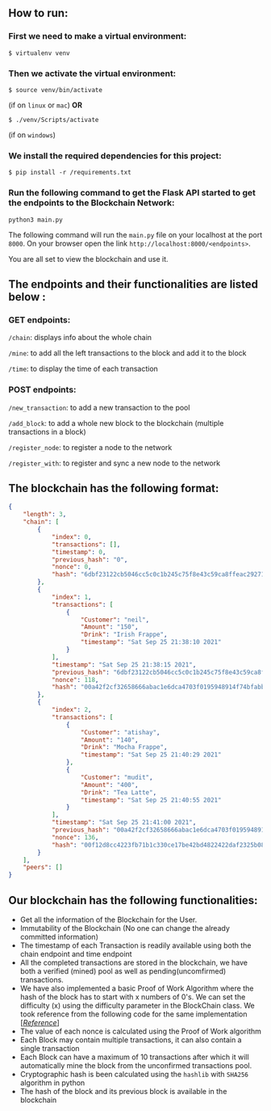 ## How to run: 

### First we need to make a virtual environment:
```shell
$ virtualenv venv
```

### Then we activate the virtual environment:
```shell
$ source venv/bin/activate
```
(if on `linux` or `mac`)
**OR**
```shell
$ ./venv/Scripts/activate
```
(if on `windows`)

### We install the required dependencies for this project:
```shell
$ pip install -r /requirements.txt
```
### Run the following command to get the Flask API started to get the endpoints to the Blockchain Network:
```shell
python3 main.py
```
The following command will run the `main.py` file on your localhost at the port `8000`.
On your browser open the link `http://localhost:8000/<endpoints>`.

You are all set to view the blockchain and use it.

## The endpoints and their functionalities are listed below :

### GET endpoints:

`/chain`: displays info about the whole chain

 `/mine`:  to add all the left transactions to the block and add it to the block

`/time`:  to display the time of each transaction
                                
### POST endpoints:

`/new_transaction`: to add a new transaction to the pool

`/add_block`:       to add a whole new block to the blockchain (multiple transactions in a block)

`/register_node`:   to register a node to the network

`/register_with`:   to register and sync a new node to the network
## The blockchain has the following format:
```json
{
    "length": 3,
    "chain": [
        {
            "index": 0,
            "transactions": [],
            "timestamp": 0,
            "previous_hash": "0",
            "nonce": 0,
            "hash": "6dbf23122cb5046cc5c0c1b245c75f8e43c59ca8ffeac292715e5078e631d0c9"
        },
        {
            "index": 1,
            "transactions": [
                {
                    "Customer": "neil",
                    "Amount": "150",
                    "Drink": "Irish Frappe",
                    "timestamp": "Sat Sep 25 21:38:10 2021"
                }
            ],
            "timestamp": "Sat Sep 25 21:38:15 2021",
            "previous_hash": "6dbf23122cb5046cc5c0c1b245c75f8e43c59ca8ffeac292715e5078e631d0c9",
            "nonce": 118,
            "hash": "00a42f2cf32658666abac1e6dca4703f0195948914f74bfabba49831a8f07c82"
        },
        {
            "index": 2,
            "transactions": [
                {
                    "Customer": "atishay",
                    "Amount": "140",
                    "Drink": "Mocha Frappe",
                    "timestamp": "Sat Sep 25 21:40:29 2021"
                },
                {
                    "Customer": "mudit",
                    "Amount": "400",
                    "Drink": "Tea Latte",
                    "timestamp": "Sat Sep 25 21:40:55 2021"
                }
            ],
            "timestamp": "Sat Sep 25 21:41:00 2021",
            "previous_hash": "00a42f2cf32658666abac1e6dca4703f0195948914f74bfabba49831a8f07c82",
            "nonce": 136,
            "hash": "00f12d8cc4223fb71b1c330ce17be42bd4822422daf2325b081b0613010f23b2"
        }
    ],
    "peers": []
}
```
## Our blockchain has the following functionalities:

  - Get all the information of the Blockchain for the User.
  - Immutability of the Blockchain (No one can change the already committed information)  
  - The timestamp of each Transaction is readily available using both the chain endpoint and time endpoint
  - All the completed transactions are stored in the blockchain, we have both a verified (mined) pool as well as pending(uncomfirmed) transactions.
  - We have also implemented a basic Proof of Work Algorithm where the hash of the block has to start with x numbers of 0's. We can set the difficulty (x) using the difficulty parameter in the BlockChain class. We took reference from the following code for the same implementation \[[*Reference*](https://www.geeksforgeeks.org/create-simple-blockchain-using-python/)]
  - The value of each nonce is calculated using the Proof of Work algorithm
  - Each Block may contain multiple transactions, it can also contain a single transaction
  - Each Block can have a maximum of 10 transactions after which it will automatically mine the block from the unconfirmed transactions pool.
  - Cryptographic hash is been calculated using the `hashlib` with `SHA256` algorithm in python  
  - The hash of the block and its previous block is available in the blockchain
